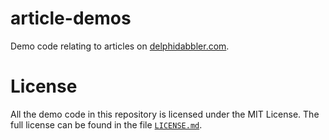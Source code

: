 # article-demos

Demo code relating to articles on [delphidabbler.com](https://delphidabbler.com).

# License

All the demo code in this repository is licensed under the MIT License. The full license can be found in the file [`LICENSE.md`](https://github.com/delphidabbler/article-demos/blob/master/LICENSE.md).
